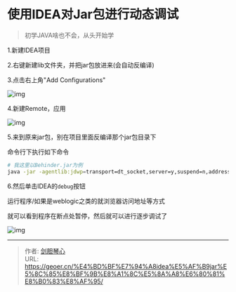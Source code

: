 # 使用IDEA对Jar包进行动态调试


> 初学JAVA啥也不会，从头开始学



1.新建IDEA项目

2.右键新建lib文件夹，并把jar包放进来(会自动反编译)

3.点击右上角"Add Configurations"

![img](https://cdn.nlark.com/yuque/0/2022/png/1224444/1641108800249-038a2893-0677-4f97-a278-ef62d77d931f.png)

4.新建Remote，应用

![img](https://cdn.nlark.com/yuque/0/2022/png/1224444/1641108931220-5c61ef8e-e254-4ab6-9078-da2104e8f807.png)

5.来到原来jar包，别在项目里面反编译那个jar包目录下

命令行下执行如下命令

```bash
# 我这里以Behinder.jar为例
java -jar -agentlib:jdwp=transport=dt_socket,server=y,suspend=n,address=5005 Behinder.jar
```

6.然后单击IDEA的`debug`按钮

运行程序/如果是weblogic之类的就浏览器访问地址等方式

就可以看到程序在断点处暂停，然后就可以进行逐步调试了

![img](https://cdn.nlark.com/yuque/0/2022/png/1224444/1641109139689-95cc6dd7-7e36-4cdf-ab90-f6ea502b090b.png)


---

> 作者: [剑胆琴心](http://geoer.cn)  
> URL: https://geoer.cn/%E4%BD%BF%E7%94%A8idea%E5%AF%B9jar%E5%8C%85%E8%BF%9B%E8%A1%8C%E5%8A%A8%E6%80%81%E8%B0%83%E8%AF%95/  

